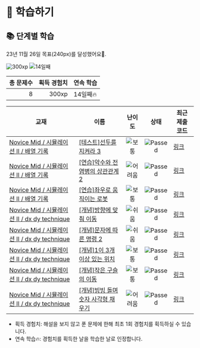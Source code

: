 # 📖 학습하기

## 📚 단계별 학습
23년 11월 26일 목표(240px)를 달성했어요🥳.

![300xp](https://img.shields.io/badge/EXP-300xp-%235cb85c.svg?for-the-badge)
![14일째](https://img.shields.io/badge/연속학습-14일째-%23E34F26.svg?for-the-badge)

|총 문제수|획득 경험치|연속 학습|
|---:|---:|---|
8|300xp|14일째🔥|

|교재|이름|난이도|상태|최근 제출 코드|
|---|---|:---:|:---:|---|
|[Novice Mid / 시뮬레이션 II / 배열 기록](https://www.codetree.ai/missions?missionId=5)|[[테스트]선두를 지켜라 3](https://www.codetree.ai/missions/5/problems/keep-the-lead-3)|![보통][medium]|![Passed][passed]|[링크](https://github.com/Rynf0rce/codetree-TILs/blob/main/231126/%EC%84%A0%EB%91%90%EB%A5%BC%20%EC%A7%80%EC%BC%9C%EB%9D%BC%203/keep-the-lead-3.java)|
|[Novice Mid / 시뮬레이션 II / 배열 기록](https://www.codetree.ai/missions?missionId=5)|[[연습]악수와 전염병의 상관관계 2](https://www.codetree.ai/missions/5/problems/correlation-between-shaking-hands-and-infectious-diseases2)|![어려움][hard]|![Passed][passed]|[링크](https://github.com/Rynf0rce/codetree-TILs/blob/main/231126/%EC%95%85%EC%88%98%EC%99%80%20%EC%A0%84%EC%97%BC%EB%B3%91%EC%9D%98%20%EC%83%81%EA%B4%80%EA%B4%80%EA%B3%84%202/correlation-between-shaking-hands-and-infectious-diseases2.java)|
|[Novice Mid / 시뮬레이션 II / 배열 기록](https://www.codetree.ai/missions?missionId=5)|[[연습]좌우로 움직이는 로봇](https://www.codetree.ai/missions/5/problems/robot-moving-from-side-to-side)|![보통][medium]|![Passed][passed]|[링크](https://github.com/Rynf0rce/codetree-TILs/blob/main/231126/%EC%A2%8C%EC%9A%B0%EB%A1%9C%20%EC%9B%80%EC%A7%81%EC%9D%B4%EB%8A%94%20%EB%A1%9C%EB%B4%87/robot-moving-from-side-to-side.java)|
|[Novice Mid / 시뮬레이션 II / dx dy technique](https://www.codetree.ai/missions?missionId=5)|[[개념]방향에 맞춰 이동](https://www.codetree.ai/missions/5/problems/move-in-direction)|![쉬움][easy]|![Passed][passed]|[링크](https://github.com/Rynf0rce/codetree-TILs/blob/main/231126/%EB%B0%A9%ED%96%A5%EC%97%90%20%EB%A7%9E%EC%B6%B0%20%EC%9D%B4%EB%8F%99/move-in-direction.java)|
|[Novice Mid / 시뮬레이션 II / dx dy technique](https://www.codetree.ai/missions?missionId=5)|[[개념]문자에 따른 명령 2](https://www.codetree.ai/missions/5/problems/text-based-commands2)|![쉬움][easy]|![Passed][passed]|[링크](https://github.com/Rynf0rce/codetree-TILs/blob/main/231126/%EB%AC%B8%EC%9E%90%EC%97%90%20%EB%94%B0%EB%A5%B8%20%EB%AA%85%EB%A0%B9%202/text-based-commands2.java)|
|[Novice Mid / 시뮬레이션 II / dx dy technique](https://www.codetree.ai/missions?missionId=5)|[[개념]1이 3개 이상 있는 위치](https://www.codetree.ai/missions/5/problems/place-more-than-3-ones)|![보통][medium]|![Passed][passed]|[링크](https://github.com/Rynf0rce/codetree-TILs/blob/main/231126/1%EC%9D%B4%203%EA%B0%9C%20%EC%9D%B4%EC%83%81%20%EC%9E%88%EB%8A%94%20%EC%9C%84%EC%B9%98/place-more-than-3-ones.java)|
|[Novice Mid / 시뮬레이션 II / dx dy technique](https://www.codetree.ai/missions?missionId=5)|[[개념]작은 구슬의 이동](https://www.codetree.ai/missions/5/problems/small-marble-movement)|![보통][medium]|![Passed][passed]|[링크](https://github.com/Rynf0rce/codetree-TILs/blob/main/231126/%EC%9E%91%EC%9D%80%20%EA%B5%AC%EC%8A%AC%EC%9D%98%20%EC%9D%B4%EB%8F%99/small-marble-movement.java)|
|[Novice Mid / 시뮬레이션 II / dx dy technique](https://www.codetree.ai/missions?missionId=5)|[[개념]빙빙 돌며 숫자 사각형 채우기](https://www.codetree.ai/missions/5/problems/snail-number-square)|![어려움][hard]|![Passed][passed]|[링크](https://github.com/Rynf0rce/codetree-TILs/blob/main/231126/%EB%B9%99%EB%B9%99%20%EB%8F%8C%EB%A9%B0%20%EC%88%AB%EC%9E%90%20%EC%82%AC%EA%B0%81%ED%98%95%20%EC%B1%84%EC%9A%B0%EA%B8%B0/snail-number-square.java)|


* 획득 경험치: 해설을 보지 않고 푼 문제에 한해 최초 1회 경험치를 획득하실 수 있습니다.
* 연속 학습:fire:: 경험치를 획득한 날을 학습한 날로 인정합니다.










[b5]: https://img.shields.io/badge/Bronze_5-%235D3E31.svg
[b4]: https://img.shields.io/badge/Bronze_4-%235D3E31.svg
[b3]: https://img.shields.io/badge/Bronze_3-%235D3E31.svg
[b2]: https://img.shields.io/badge/Bronze_2-%235D3E31.svg
[b1]: https://img.shields.io/badge/Bronze_1-%235D3E31.svg
[s5]: https://img.shields.io/badge/Silver_5-%23394960.svg
[s4]: https://img.shields.io/badge/Silver_4-%23394960.svg
[s3]: https://img.shields.io/badge/Silver_3-%23394960.svg
[s2]: https://img.shields.io/badge/Silver_2-%23394960.svg
[s1]: https://img.shields.io/badge/Silver_1-%23394960.svg
[g5]: https://img.shields.io/badge/Gold_5-%23FFC433.svg
[g4]: https://img.shields.io/badge/Gold_4-%23FFC433.svg
[g3]: https://img.shields.io/badge/Gold_3-%23FFC433.svg
[g2]: https://img.shields.io/badge/Gold_2-%23FFC433.svg
[g1]: https://img.shields.io/badge/Gold_1-%23FFC433.svg
[p5]: https://img.shields.io/badge/Platinum_5-%2376DDD8.svg
[p4]: https://img.shields.io/badge/Platinum_4-%2376DDD8.svg
[p3]: https://img.shields.io/badge/Platinum_3-%2376DDD8.svg
[p2]: https://img.shields.io/badge/Platinum_2-%2376DDD8.svg
[p1]: https://img.shields.io/badge/Platinum_1-%2376DDD8.svg
[passed]: https://img.shields.io/badge/Passed-%23009D27.svg
[failed]: https://img.shields.io/badge/Failed-%23D24D57.svg
[easy]: https://img.shields.io/badge/쉬움-%235cb85c.svg?for-the-badge
[medium]: https://img.shields.io/badge/보통-%23FFC433.svg?for-the-badge
[hard]: https://img.shields.io/badge/어려움-%23D24D57.svg?for-the-badge